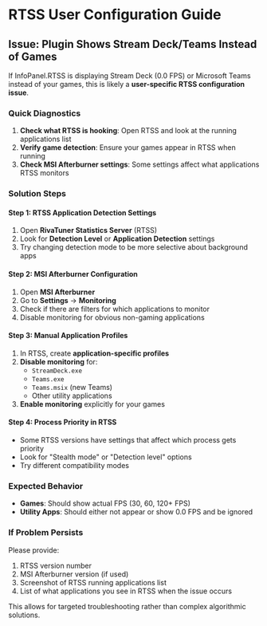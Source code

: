 # RTSS User Configuration Guide

## Issue: Plugin Shows Stream Deck/Teams Instead of Games

If InfoPanel.RTSS is displaying Stream Deck (0.0 FPS) or Microsoft Teams instead of your games, this is likely a **user-specific RTSS configuration issue**.

### Quick Diagnostics

1. **Check what RTSS is hooking**: Open RTSS and look at the running applications list
2. **Verify game detection**: Ensure your games appear in RTSS when running
3. **Check MSI Afterburner settings**: Some settings affect what applications RTSS monitors

### Solution Steps

#### Step 1: RTSS Application Detection Settings
1. Open **RivaTuner Statistics Server** (RTSS)
2. Look for **Detection Level** or **Application Detection** settings
3. Try changing detection mode to be more selective about background apps

#### Step 2: MSI Afterburner Configuration  
1. Open **MSI Afterburner**
2. Go to **Settings** → **Monitoring**
3. Check if there are filters for which applications to monitor
4. Disable monitoring for obvious non-gaming applications

#### Step 3: Manual Application Profiles
1. In RTSS, create **application-specific profiles**
2. **Disable monitoring** for:
   - `StreamDeck.exe`
   - `Teams.exe` 
   - `Teams.msix` (new Teams)
   - Other utility applications
3. **Enable monitoring** explicitly for your games

#### Step 4: Process Priority in RTSS
- Some RTSS versions have settings that affect which process gets priority
- Look for "Stealth mode" or "Detection level" options
- Try different compatibility modes

### Expected Behavior
- **Games**: Should show actual FPS (30, 60, 120+ FPS)
- **Utility Apps**: Should either not appear or show 0.0 FPS and be ignored

### If Problem Persists
Please provide:
1. RTSS version number
2. MSI Afterburner version (if used)
3. Screenshot of RTSS running applications list
4. List of what applications you see in RTSS when the issue occurs

This allows for targeted troubleshooting rather than complex algorithmic solutions.
